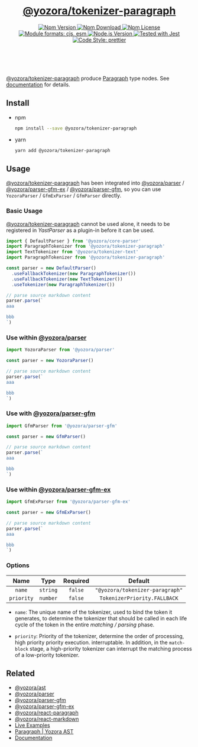 <!-- :begin use tokenizer/banner -->

<header>
  <h1 align="center">
    <a href="https://github.com/yozorajs/yozora/tree/v2.3.4/tokenizers/paragraph#readme">@yozora/tokenizer-paragraph</a>
  </h1>
  <div align="center">
    <a href="https://www.npmjs.com/package/@yozora/tokenizer-paragraph">
      <img
        alt="Npm Version"
        src="https://img.shields.io/npm/v/@yozora/tokenizer-paragraph.svg"
      />
    </a>
    <a href="https://www.npmjs.com/package/@yozora/tokenizer-paragraph">
      <img
        alt="Npm Download"
        src="https://img.shields.io/npm/dm/@yozora/tokenizer-paragraph.svg"
      />
    </a>
    <a href="https://www.npmjs.com/package/@yozora/tokenizer-paragraph">
      <img
        alt="Npm License"
        src="https://img.shields.io/npm/l/@yozora/tokenizer-paragraph.svg"
      />
    </a>
    <a href="#install">
      <img
        alt="Module formats: cjs, esm"
        src="https://img.shields.io/badge/module_formats-cjs%2C%20esm-green.svg"
      />
    </a>
    <a href="https://github.com/nodejs/node">
      <img
        alt="Node.js Version"
        src="https://img.shields.io/node/v/@yozora/tokenizer-paragraph"
      />
    </a>
    <a href="https://github.com/facebook/jest">
      <img
        alt="Tested with Jest"
        src="https://img.shields.io/badge/tested_with-jest-9c465e.svg"
      />
    </a>
    <a href="https://github.com/prettier/prettier">
      <img
        alt="Code Style: prettier"
        src="https://img.shields.io/badge/code_style-prettier-ff69b4.svg?style=flat-square"
      />
    </a>
  </div>
</header>
<br/>

<!-- :end -->

[@yozora/tokenizer-paragraph] produce [Paragraph][node-type] type nodes. See
[documentation][docpage] for details.

<!-- :begin use tokenizer/usage -->

## Install

- npm

  ```bash
  npm install --save @yozora/tokenizer-paragraph
  ```

- yarn

  ```bash
  yarn add @yozora/tokenizer-paragraph
  ```

## Usage

[@yozora/tokenizer-paragraph][] has been integrated into [@yozora/parser][] /
[@yozora/parser-gfm-ex][] / [@yozora/parser-gfm][], so you can use `YozoraParser` / `GfmExParser` /
`GfmParser` directly.

### Basic Usage

[@yozora/tokenizer-paragraph][] cannot be used alone, it needs to be registered in _YastParser_ as a
plugin-in before it can be used.

```typescript {4,9}
import { DefaultParser } from '@yozora/core-parser'
import ParagraphTokenizer from '@yozora/tokenizer-paragraph'
import TextTokenizer from '@yozora/tokenizer-text'
import ParagraphTokenizer from '@yozora/tokenizer-paragraph'

const parser = new DefaultParser()
  .useFallbackTokenizer(new ParagraphTokenizer())
  .useFallbackTokenizer(new TextTokenizer())
  .useTokenizer(new ParagraphTokenizer())

// parse source markdown content
parser.parse(`
aaa

bbb
`)
```

### Use within [@yozora/parser][]

```typescript
import YozoraParser from '@yozora/parser'

const parser = new YozoraParser()

// parse source markdown content
parser.parse(`
aaa

bbb
`)
```

### Use with [@yozora/parser-gfm][]

```typescript
import GfmParser from '@yozora/parser-gfm'

const parser = new GfmParser()

// parse source markdown content
parser.parse(`
aaa

bbb
`)
```

### Use within [@yozora/parser-gfm-ex][]

```typescript
import GfmExParser from '@yozora/parser-gfm-ex'

const parser = new GfmExParser()

// parse source markdown content
parser.parse(`
aaa

bbb
`)
```

### Options

|    Name    |   Type   | Required |             Default             |
| :--------: | :------: | :------: | :-----------------------------: |
|   `name`   | `string` | `false`  | `"@yozora/tokenizer-paragraph"` |
| `priority` | `number` | `false`  |  `TokenizerPriority.FALLBACK`   |

- `name`: The unique name of the tokenizer, used to bind the token it generates, to determine the
  tokenizer that should be called in each life cycle of the token in the entire _matching / parsing_
  phase.

- `priority`: Priority of the tokenizer, determine the order of processing, high priority priority
  execution. interruptable. In addition, in the `match-block` stage, a high-priority tokenizer can
  interrupt the matching process of a low-priority tokenizer.

<!-- :end -->

## Related

- [@yozora/ast][]
- [@yozora/parser][]
- [@yozora/parser-gfm][]
- [@yozora/parser-gfm-ex][]
- [@yozora/react-paragraph][]
- [@yozora/react-markdown][]
- [Live Examples][live-examples]
- [Paragraph | Yozora AST][node-type]
- [Documentation][docpage]

[node-type]: http://yozora.guanghechen.com/docs/package/ast#paragraph

<!-- :begin use tokenizer/definitions -->

[live-examples]: https://yozora.guanghechen.com/docs/package/tokenizer-paragraph#live-examples
[docpage]: https://yozora.guanghechen.com/docs/package/tokenizer-paragraph
[homepage]: https://github.com/yozorajs/yozora/tree/v2.3.4/tokenizers/paragraph#readme
[gfm-spec]: https://github.github.com/gfm
[mdast-homepage]: https://github.com/syntax-tree/mdast
[@yozora/ast]: https://github.com/yozorajs/yozora/tree/v2.3.4/packages/ast#readme
[@yozora/ast-util]: https://github.com/yozorajs/yozora/tree/v2.3.4/packages/ast-util#readme
[@yozora/character]: https://github.com/yozorajs/yozora/tree/v2.3.4/packages/character#readme
[@yozora/eslint-config]:
  https://github.com/yozorajs/yozora/tree/release-2.x.x/packages/eslint-config#readme
[@yozora/core-parser]: https://github.com/yozorajs/yozora/tree/v2.3.4/packages/core-parser#readme
[@yozora/core-tokenizer]:
  https://github.com/yozorajs/yozora/tree/v2.3.4/packages/core-tokenizer#readme
[@yozora/invariant]: https://github.com/yozorajs/yozora/tree/v2.3.4/packages/invariant#readme
[@yozora/jest-for-tokenizer]:
  https://github.com/yozorajs/yozora/tree/release-2.x.x/packages/jest-for-tokenizer#readme
[@yozora/parser]: https://github.com/yozorajs/yozora/tree/v2.3.4/packages/parser#readme
[@yozora/parser-gfm]: https://github.com/yozorajs/yozora/tree/v2.3.4/packages/parser-gfm#readme
[@yozora/parser-gfm-ex]:
  https://github.com/yozorajs/yozora/tree/v2.3.4/packages/parser-gfm-ex#readme
[@yozora/template-tokenizer]:
  https://github.com/yozorajs/yozora/tree/release-2.x.x/packages/template-tokenizer#readme
[@yozora/tokenizer-admonition]:
  https://github.com/yozorajs/yozora/tree/v2.3.4/tokenizers/admonition#readme
[@yozora/tokenizer-autolink]:
  https://github.com/yozorajs/yozora/tree/v2.3.4/tokenizers/autolink#readme
[@yozora/tokenizer-autolink-extension]:
  https://github.com/yozorajs/yozora/tree/v2.3.4/tokenizers/autolink-extension#readme
[@yozora/tokenizer-blockquote]:
  https://github.com/yozorajs/yozora/tree/v2.3.4/tokenizers/blockquote#readme
[@yozora/tokenizer-break]: https://github.com/yozorajs/yozora/tree/v2.3.4/tokenizers/break#readme
[@yozora/tokenizer-definition]:
  https://github.com/yozorajs/yozora/tree/v2.3.4/tokenizers/definition#readme
[@yozora/tokenizer-delete]: https://github.com/yozorajs/yozora/tree/v2.3.4/tokenizers/delete#readme
[@yozora/tokenizer-ecma-import]:
  https://github.com/yozorajs/yozora/tree/v2.3.4/tokenizers/ecma-import#readme
[@yozora/tokenizer-emphasis]:
  https://github.com/yozorajs/yozora/tree/v2.3.4/tokenizers/emphasis#readme
[@yozora/tokenizer-fenced-block]:
  https://github.com/yozorajs/yozora/tree/v2.3.4/tokenizers/fenced-block#readme
[@yozora/tokenizer-fenced-code]:
  https://github.com/yozorajs/yozora/tree/v2.3.4/tokenizers/fenced-code#readme
[@yozora/tokenizer-footnote]:
  https://github.com/yozorajs/yozora/tree/v2.3.4/tokenizers/footnote#readme
[@yozora/tokenizer-footnote-definition]:
  https://github.com/yozorajs/yozora/tree/v2.3.4/tokenizers/footnote-definition#readme
[@yozora/tokenizer-footnote-reference]:
  https://github.com/yozorajs/yozora/tree/v2.3.4/tokenizers/footnote-reference#readme
[@yozora/tokenizer-heading]:
  https://github.com/yozorajs/yozora/tree/v2.3.4/tokenizers/heading#readme
[@yozora/tokenizer-html-block]:
  https://github.com/yozorajs/yozora/tree/v2.3.4/tokenizers/html-block#readme
[@yozora/tokenizer-html-inline]:
  https://github.com/yozorajs/yozora/tree/v2.3.4/tokenizers/html-inline#readme
[@yozora/tokenizer-image]: https://github.com/yozorajs/yozora/tree/v2.3.4/tokenizers/image#readme
[@yozora/tokenizer-image-reference]:
  https://github.com/yozorajs/yozora/tree/v2.3.4/tokenizers/image-reference#readme
[@yozora/tokenizer-indented-code]:
  https://github.com/yozorajs/yozora/tree/v2.3.4/tokenizers/indented-code#readme
[@yozora/tokenizer-inline-code]:
  https://github.com/yozorajs/yozora/tree/v2.3.4/tokenizers/inline-code#readme
[@yozora/tokenizer-inline-math]:
  https://github.com/yozorajs/yozora/tree/v2.3.4/tokenizers/inline-math#readme
[@yozora/tokenizer-link]: https://github.com/yozorajs/yozora/tree/v2.3.4/tokenizers/link#readme
[@yozora/tokenizer-link-reference]:
  https://github.com/yozorajs/yozora/tree/v2.3.4/tokenizers/link-reference#readme
[@yozora/tokenizer-list]: https://github.com/yozorajs/yozora/tree/v2.3.4/tokenizers/list#readme
[@yozora/tokenizer-math]: https://github.com/yozorajs/yozora/tree/v2.3.4/tokenizers/math#readme
[@yozora/tokenizer-paragraph]:
  https://github.com/yozorajs/yozora/tree/v2.3.4/tokenizers/paragraph#readme
[@yozora/tokenizer-setext-heading]:
  https://github.com/yozorajs/yozora/tree/v2.3.4/tokenizers/setext-heading#readme
[@yozora/tokenizer-table]: https://github.com/yozorajs/yozora/tree/v2.3.4/tokenizers/table#readme
[@yozora/tokenizer-text]: https://github.com/yozorajs/yozora/tree/v2.3.4/tokenizers/text#readme
[@yozora/tokenizer-thematic-break]:
  https://github.com/yozorajs/yozora/tree/v2.3.4/tokenizers/thematic-break#readme
[@yozora/react-admonition]:
  https://github.com/yozorajs/yozora-react/tree/main/packages/admonition#readme
[@yozora/react-blockquote]:
  https://github.com/yozorajs/yozora-react/tree/main/packages/blockquote#readme
[@yozora/react-break]: https://github.com/yozorajs/yozora-react/tree/main/packages/break#readme
[@yozora/react-delete]: https://github.com/yozorajs/yozora-react/tree/main/packages/delete#readme
[@yozora/react-emphasis]:
  https://github.com/yozorajs/yozora-react/tree/main/packages/emphasis#readme
[@yozora/react-code]: https://github.com/yozorajs/yozora-react/tree/main/packages/code#readme
[@yozora/react-code-live]:
  https://github.com/yozorajs/yozora-react/tree/main/packages/code-live#readme
[@yozora/react-footnote-definitions]:
  https://github.com/yozorajs/yozora-react/tree/main/packages/footnote-definitions#readme
[@yozora/react-footnote-reference]:
  https://github.com/yozorajs/yozora-react/tree/main/packages/footnote-reference#readme
[@yozora/react-heading]: https://github.com/yozorajs/yozora-react/tree/main/packages/heading#readme
[@yozora/react-image]: https://github.com/yozorajs/yozora-react/tree/main/packages/image#readme
[@yozora/react-inline-code]:
  https://github.com/yozorajs/yozora-react/tree/main/packages/inline-code#readme
[@yozora/react-inline-math]:
  https://github.com/yozorajs/yozora-react/tree/main/packages/inline-math#readme
[@yozora/react-link]: https://github.com/yozorajs/yozora-react/tree/main/packages/link#readme
[@yozora/react-list]: https://github.com/yozorajs/yozora-react/tree/main/packages/list#readme
[@yozora/react-list-item]:
  https://github.com/yozorajs/yozora-react/tree/main/packages/list-item#readme
[@yozora/react-markdown]:
  https://github.com/yozorajs/yozora-react/tree/main/packages/markdown#readme
[@yozora/react-math]: https://github.com/yozorajs/yozora-react/tree/main/packages/math#readme
[@yozora/react-paragraph]:
  https://github.com/yozorajs/yozora-react/tree/main/packages/paragraph#readme
[@yozora/react-strong]: https://github.com/yozorajs/yozora-react/tree/main/packages/strong#readme
[@yozora/react-table]: https://github.com/yozorajs/yozora-react/tree/main/packages/table#readme
[@yozora/react-text]: https://github.com/yozorajs/yozora-react/tree/main/packages/text#readme
[@yozora/react-thematic-break]:
  https://github.com/yozorajs/yozora-react/tree/main/packages/thematic-break#readme
[doc-live-examples/gfm]: https://yozora.guanghechen.com/docs/example/gfm
[doc-@yozora/ast]: https://yozora.guanghechen.com/docs/package/ast
[doc-@yozora/ast-util]: https://yozora.guanghechen.com/docs/package/ast-util
[doc-@yozora/core-parser]: https://yozora.guanghechen.com/docs/package/core-parser
[doc-@yozora/core-tokenizer]: https://yozora.guanghechen.com/docs/package/core-tokenizer
[doc-@yozora/parser]: https://yozora.guanghechen.com/docs/package/parser
[doc-@yozora/parser-gfm]: https://yozora.guanghechen.com/docs/package/parser-gfm
[doc-@yozora/parser-gfm-ex]: https://yozora.guanghechen.com/docs/package/parser-gfm-ex
[doc-@yozora/tokenizer-admonition]: https://yozora.guanghechen.com/docs/package/tokenizer-admonition
[doc-@yozora/tokenizer-autolink]: https://yozora.guanghechen.com/docs/package/tokenizer-autolink
[doc-@yozora/tokenizer-autolink-extension]:
  https://yozora.guanghechen.com/docs/package/tokenizer-autolink-extension
[doc-@yozora/tokenizer-blockquote]: https://yozora.guanghechen.com/docs/package/tokenizer-blockquote
[doc-@yozora/tokenizer-break]: https://yozora.guanghechen.com/docs/package/tokenizer-break
[doc-@yozora/tokenizer-delete]: https://yozora.guanghechen.com/docs/package/tokenizer-delete
[doc-@yozora/tokenizer-emphasis]: https://yozora.guanghechen.com/docs/package/tokenizer-emphasis
[doc-@yozora/tokenizer-fenced-code]:
  https://yozora.guanghechen.com/docs/package/tokenizer-fenced-code
[doc-@yozora/tokenizer-heading]: https://yozora.guanghechen.com/docs/package/tokenizer-heading
[doc-@yozora/tokenizer-html-block]: https://yozora.guanghechen.com/docs/package/tokenizer-html-block
[doc-@yozora/tokenizer-html-inline]:
  https://yozora.guanghechen.com/docs/package/tokenizer-html-inline
[doc-@yozora/tokenizer-image]: https://yozora.guanghechen.com/docs/package/tokenizer-image
[doc-@yozora/tokenizer-image-reference]:
  https://yozora.guanghechen.com/docs/package/tokenizer-image-reference
[doc-@yozora/tokenizer-indented-code]:
  https://yozora.guanghechen.com/docs/package/tokenizer-indented-code
[doc-@yozora/tokenizer-inline-code]:
  https://yozora.guanghechen.com/docs/package/tokenizer-inline-code
[doc-@yozora/tokenizer-inline-math]:
  https://yozora.guanghechen.com/docs/package/tokenizer-inline-math
[doc-@yozora/tokenizer-link]: https://yozora.guanghechen.com/docs/package/tokenizer-link
[doc-@yozora/tokenizer-definition]: https://yozora.guanghechen.com/docs/package/tokenizer-definition
[doc-@yozora/tokenizer-link-reference]:
  https://yozora.guanghechen.com/docs/package/tokenizer-link-reference
[doc-@yozora/tokenizer-list]: https://yozora.guanghechen.com/docs/package/tokenizer-list
[doc-@yozora/tokenizer-math]: https://yozora.guanghechen.com/docs/package/tokenizer-math
[doc-@yozora/tokenizer-paragraph]: https://yozora.guanghechen.com/docs/package/tokenizer-paragraph
[doc-@yozora/tokenizer-setext-heading]:
  https://yozora.guanghechen.com/docs/package/tokenizer-setext-heading
[doc-@yozora/tokenizer-table]: https://yozora.guanghechen.com/docs/package/tokenizer-table
[doc-@yozora/tokenizer-text]: https://yozora.guanghechen.com/docs/package/tokenizer-text
[doc-@yozora/tokenizer-thematic-break]:
  https://yozora.guanghechen.com/docs/package/tokenizer-thematic-break
[doc-@yozora/jest-for-tokenizer]: https://yozora.guanghechen.com/docs/package/jest-for-tokenizer
[doc-@yozora/parser-gfm]: https://yozora.guanghechen.com/docs/package/parser-gfm
[gfm-atx-heading]: https://github.github.com/gfm/#atx-heading
[gfm-autolink]: https://github.github.com/gfm/#autolinks
[gfm-autolink-extension]: https://github.github.com/gfm/#autolinks-extension-
[gfm-blockquote]: https://github.github.com/gfm/#block-quotes
[gfm-bullet-list]: https://github.github.com/gfm/#bullet-list
[gfm-delete]: https://github.github.com/gfm/#strikethrough-extension-
[gfm-emphasis]: https://github.github.com/gfm/#can-open-emphasis
[gfm-fenced-code]: https://github.github.com/gfm/#fenced-code-block
[gfm-hard-line-break]: https://github.github.com/gfm/#hard-line-break
[gfm-html-block]: https://github.github.com/gfm/#html-block
[gfm-html-inline]: https://github.github.com/gfm/#raw-html
[gfm-image]: https://github.github.com/gfm/#images
[gfm-image-reference]: https://github.github.com/gfm/#example-590
[gfm-indented-code]: https://github.github.com/gfm/#indented-code-block
[gfm-inline-code]: https://github.github.com/gfm/#code-span
[gfm-link]: https://github.github.com/gfm/#inline-link
[gfm-definition]: https://github.github.com/gfm/#link-reference-definition
[gfm-link-reference]: https://github.github.com/gfm/#reference-link
[gfm-list]: https://github.github.com/gfm/#lists
[gfm-list-item]: https://github.github.com/gfm/#list-items
[gfm-list-task-item]: https://github.github.com/gfm/#task-list-items-extension-
[gfm-paragraph]: https://github.github.com/gfm/#paragraph
[gfm-setext-heading]: https://github.github.com/gfm/#setext-heading
[gfm-soft-line-break]: https://github.github.com/gfm/#soft-line-breaks
[gfm-strong]: https://github.github.com/gfm/#can-open-strong-emphasis
[gfm-tab]: https://github.github.com/gfm/#tabs
[gfm-table]: https://github.github.com/gfm/#table
[gfm-text]: https://github.github.com/gfm/#soft-line-breaks
[gfm-thematic-break]: https://github.github.com/gfm/#thematic-break

<!-- :end -->
